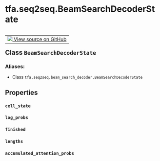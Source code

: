 <div itemscope itemtype="http://developers.google.com/ReferenceObject">
<meta itemprop="name" content="tfa.seq2seq.BeamSearchDecoderState" />
<meta itemprop="path" content="Stable" />
<meta itemprop="property" content="cell_state"/>
<meta itemprop="property" content="log_probs"/>
<meta itemprop="property" content="finished"/>
<meta itemprop="property" content="lengths"/>
<meta itemprop="property" content="accumulated_attention_probs"/>
</div>

# tfa.seq2seq.BeamSearchDecoderState


<table class="tfo-notebook-buttons tfo-api" align="left">

<td>
  <a target="_blank" href="https://github.com/tensorflow/addons/tree/r0.5/tensorflow_addons/seq2seq/beam_search_decoder.py#L38-L42">
    <img src="https://www.tensorflow.org/images/GitHub-Mark-32px.png" />
    View source on GitHub
  </a>
</td></table>



## Class `BeamSearchDecoderState`





### Aliases:

* Class `tfa.seq2seq.beam_search_decoder.BeamSearchDecoderState`


<!-- Placeholder for "Used in" -->


## Properties

<h3 id="cell_state"><code>cell_state</code></h3>




<h3 id="log_probs"><code>log_probs</code></h3>




<h3 id="finished"><code>finished</code></h3>




<h3 id="lengths"><code>lengths</code></h3>




<h3 id="accumulated_attention_probs"><code>accumulated_attention_probs</code></h3>






